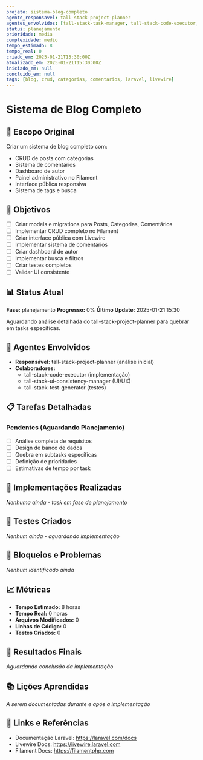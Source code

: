 ```yaml
---
projeto: sistema-blog-completo
agente_responsavel: tall-stack-project-planner
agentes_envolvidos: [tall-stack-task-manager, tall-stack-code-executor, tall-stack-ui-consistency-manager, tall-stack-test-generator]
status: planejamento
prioridade: media
complexidade: medio
tempo_estimado: 8
tempo_real: 0
criado_em: 2025-01-21T15:30:00Z
atualizado_em: 2025-01-21T15:30:00Z
iniciado_em: null
concluido_em: null
tags: [blog, crud, categorias, comentarios, laravel, livewire]
---
```


# Sistema de Blog Completo

## 📝 Escopo Original
Criar um sistema de blog completo com:
- CRUD de posts com categorias
- Sistema de comentários
- Dashboard de autor
- Painel administrativo no Filament
- Interface pública responsiva
- Sistema de tags e busca

## 🎯 Objetivos
- [ ] Criar models e migrations para Posts, Categorias, Comentários
- [ ] Implementar CRUD completo no Filament
- [ ] Criar interface pública com Livewire
- [ ] Implementar sistema de comentários
- [ ] Criar dashboard de autor
- [ ] Implementar busca e filtros
- [ ] Criar testes completos
- [ ] Validar UI consistente

## 📊 Status Atual
**Fase:** planejamento
**Progresso:** 0%
**Último Update:** 2025-01-21 15:30

Aguardando análise detalhada do tall-stack-project-planner para quebrar em tasks específicas.

## 👥 Agentes Envolvidos
- **Responsável:** tall-stack-project-planner (análise inicial)
- **Colaboradores:**
  - tall-stack-code-executor (implementação)
  - tall-stack-ui-consistency-manager (UI/UX)
  - tall-stack-test-generator (testes)

## 📋 Tarefas Detalhadas
### Pendentes (Aguardando Planejamento)
- [ ] Análise completa de requisitos
- [ ] Design de banco de dados
- [ ] Quebra em subtasks específicas
- [ ] Definição de prioridades
- [ ] Estimativas de tempo por task

## 🔧 Implementações Realizadas
*Nenhuma ainda - task em fase de planejamento*

## 🧪 Testes Criados
*Nenhum ainda - aguardando implementação*

## 🚫 Bloqueios e Problemas
*Nenhum identificado ainda*

## 📈 Métricas
- **Tempo Estimado:** 8 horas
- **Tempo Real:** 0 horas
- **Arquivos Modificados:** 0
- **Linhas de Código:** 0
- **Testes Criados:** 0

## 🎉 Resultados Finais
*Aguardando conclusão da implementação*

## 📚 Lições Aprendidas
*A serem documentadas durante e após a implementação*

## 🔗 Links e Referências
- Documentação Laravel: https://laravel.com/docs
- Livewire Docs: https://livewire.laravel.com
- Filament Docs: https://filamentphp.com
